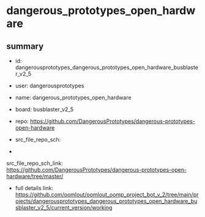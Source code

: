# dangerous_prototypes_open_hardware
 
## summary 
* id: dangerousprototypes_dangerous_prototypes_open_hardware_busblaster_v2_5
* user: dangerousprototypes
* name: dangerous_prototypes_open_hardware
* board: busblaster_v2_5
* repo: https://github.com/DangerousPrototypes/dangerous-prototypes-open-hardware



* src_file_repo_sch: 
*
 src_file_repo_sch_link: https://github.com/DangerousPrototypes/dangerous-prototypes-open-hardware/tree/master/
* full details link: https://github.com/oomlout/oomlout_oomp_project_bot_v_2/tree/main/projects/dangerousprototypes_dangerous_prototypes_open_hardware_busblaster_v2_5/current_version/working  






